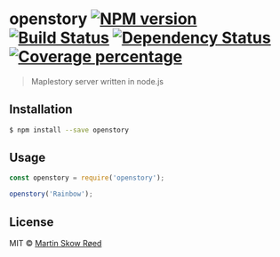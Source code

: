 # openstory [![NPM version][npm-image]][npm-url] [![Build Status][travis-image]][travis-url] [![Dependency Status][daviddm-image]][daviddm-url] [![Coverage percentage][coveralls-image]][coveralls-url]
> Maplestory server written in node.js

## Installation

```sh
$ npm install --save openstory
```

## Usage

```js
const openstory = require('openstory');

openstory('Rainbow');
```
## License

MIT © [Martin Skow Røed](msroed.io)


[npm-image]: https://badge.fury.io/js/openstory.svg
[npm-url]: https://npmjs.org/package/openstory
[travis-image]: https://travis-ci.org/martolini/openstory.svg?branch=master
[travis-url]: https://travis-ci.org/martolini/openstory
[daviddm-image]: https://david-dm.org/martolini/openstory.svg?theme=shields.io
[daviddm-url]: https://david-dm.org/martolini/openstory
[coveralls-image]: https://coveralls.io/repos/martolini/openstory/badge.svg
[coveralls-url]: https://coveralls.io/r/martolini/openstory
